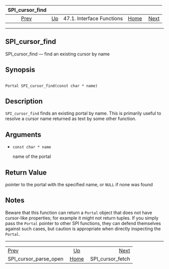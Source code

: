 <!--?xml version="1.0" encoding="UTF-8" standalone="no"?-->

|                        SPI\_cursor\_find                        |                                                      |                           |                                                       |                                                       |
| :-------------------------------------------------------------: | :--------------------------------------------------- | :-----------------------: | ----------------------------------------------------: | ----------------------------------------------------: |
| [Prev](spi-spi-cursor-parse-open.html "SPI_cursor_parse_open")  | [Up](spi-interface.html "47.1. Interface Functions") | 47.1. Interface Functions | [Home](index.html "PostgreSQL 17devel Documentation") |  [Next](spi-spi-cursor-fetch.html "SPI_cursor_fetch") |

***

## SPI\_cursor\_find

SPI\_cursor\_find — find an existing cursor by name

## Synopsis

```

Portal SPI_cursor_find(const char * name)
```

## Description

`SPI_cursor_find` finds an existing portal by name. This is primarily useful to resolve a cursor name returned as text by some other function.

## Arguments

* `const char * name`

    name of the portal

## Return Value

pointer to the portal with the specified name, or `NULL` if none was found

## Notes

Beware that this function can return a `Portal` object that does not have cursor-like properties; for example it might not return tuples. If you simply pass the `Portal` pointer to other SPI functions, they can defend themselves against such cases, but caution is appropriate when directly inspecting the `Portal`.

***

|                                                                 |                                                       |                                                       |
| :-------------------------------------------------------------- | :---------------------------------------------------: | ----------------------------------------------------: |
| [Prev](spi-spi-cursor-parse-open.html "SPI_cursor_parse_open")  |  [Up](spi-interface.html "47.1. Interface Functions") |  [Next](spi-spi-cursor-fetch.html "SPI_cursor_fetch") |
| SPI\_cursor\_parse\_open                                        | [Home](index.html "PostgreSQL 17devel Documentation") |                                    SPI\_cursor\_fetch |
